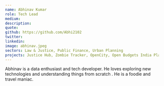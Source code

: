 ```yaml
---
name: Abhinav Kumar
role: Tech Lead
medium:
description:
quote:
github: https://github.com/Abhi2102
twitter:
linkedin:
image: abhinav.jpeg
sectors: Law & Justice, Public Finance, Urban Planning
projects: Justice Hub, Zombie Tracker, OpenCity, Open Budgets India Platform - 2.0, Tracking the implementation of POCSO law, Budgets for Justice
---
```


Abhinav is a data enthusiast and tech developer. He loves exploring new technologies and understanding things from scratch . He is a foodie and travel maniac.
